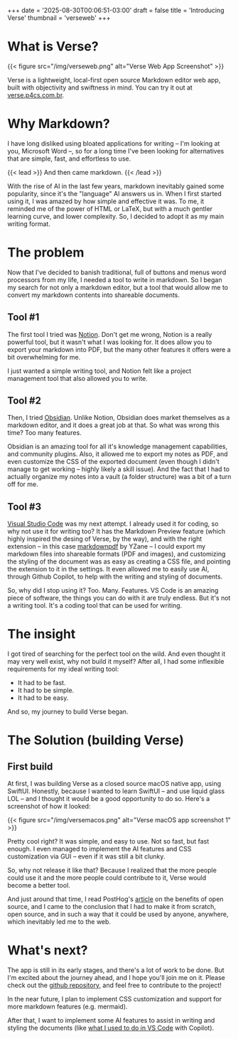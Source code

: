 +++
date = '2025-08-30T00:06:51-03:00'
draft = false
title = 'Introducing Verse'
thumbnail = 'verseweb'
+++

# What is Verse?

{{< figure src="/img/verseweb.png" alt="Verse Web App Screenshot" >}}

Verse is a lightweight, local-first open source Markdown editor web app, built with objectivity and swiftness in mind. You can try it out at [verse.p4cs.com.br](https://verse.p4cs.com.br).

# Why Markdown?

I have long disliked using bloated applications for writing – I'm looking at you, Microsoft Word –, so for a long time I've been looking for alternatives that are simple, fast, and effortless to use.

{{< lead >}}
And then came markdown.
{{< /lead >}}

With the rise of AI in the last few years, markdown inevitably gained some popularity, since it's the "language" AI answers us in. When I first started using it, I was amazed by how simple and effective it was. To me, it reminded me of the power of HTML or LaTeX, but with a much gentler learning curve, and lower complexity. So, I decided to adopt it as my main writing format.

# The problem

Now that I've decided to banish traditional, full of buttons and menus word processors from my life, I needed a tool to write in markdown. So I began my search for not only a markdown editor, but a tool that would allow me to convert my markdown contents into shareable documents.

## Tool #1

The first tool I tried was [Notion](https://www.notion.so/). Don't get me wrong, Notion is a really powerful tool, but it wasn't what I was looking for. It does allow you to export your markdown into PDF, but the many other features it offers were a bit overwhelming for me.

I just wanted a simple writing tool, and Notion felt like a project management tool that also allowed you to write.

## Tool #2

Then, I tried [Obsidian](https://obsidian.md/). Unlike Notion, Obsidian does market themselves as a markdown editor, and it does a great job at that. So what was wrong this time? Too many features.

Obsidian is an amazing tool for all it's knowledge management capabilities, and community plugins. Also, it allowed me to export my notes as PDF, and even customize the CSS of the exported document (even though I didn't manage to get working – highly likely a skill issue). And the fact that I had to actually organize my notes into a vault (a folder structure) was a bit of a turn off for me.

## Tool #3

[Visual Studio Code](https://code.visualstudio.com/) was my next attempt. I already used it for coding, so why not use it for writing too? It has the Markdown Preview feature (which highly inspired the desing of Verse, by the way), and with the right extension – in this case [markdownpdf](https://github.com/yzane/vscode-markdown-pdf) by YZane – I could export my markdown files into shareable formats (PDF and images), and customizing the styling of the document was as easy as creating a CSS file, and pointing the extension to it in the settings. It even allowed me to easily use AI, through Github Copilot, to help with the writing and styling of documents.

So, why did I stop using it? Too. Many. Features. VS Code is an amazing piece of software, the things you can do with it are truly endless. But it's not a writing tool. It's a coding tool that can be used for writing.

# The insight

I got tired of searching for the perfect tool on the wild. And even thought it may very well exist, why not build it myself? After all, I had some inflexible requirements for my ideal writing tool:

- It had to be fast.
- It had to be simple.
- It had to be easy.

And so, my journey to build Verse began.

# The Solution (building Verse)

## First build

At first, I was building Verse as a closed source macOS native app, using SwiftUI. Honestly, because I wanted to learn SwiftUI – and use liquid glass LOL – and I thought it would be a good opportunity to do so. Here's a screenshot of how it looked:

{{< figure src="/img/versemacos.png" alt="Verse macOS app screenshot 1" >}}

Pretty cool right? It was simple, and easy to use. Not so fast, but fast enough. I even managed to implement the AI features and CSS customization via GUI – even if it was still a bit clunky.

So, why not release it like that? Because I realized that the more people could use it and the more people could contribute to it, Verse would become a better tool.

And just around that time, I read PostHog's [article](https://newsletter.posthog.com/p/the-hidden-benefits-of-being-an-open) on the benefits of open source, and I came to the conclusion that I had to make it from scratch, open source, and in such a way that it could be used by anyone, anywhere, which inevitably led me to the web.

# What's next?

The app is still in its early stages, and there's a lot of work to be done. But I'm excited about the journey ahead, and I hope you'll join me on it. Please check out the [github repository](https://github.com/p4cs-974/verse-editor), and feel free to contribute to the project!

In the near future, I plan to implement CSS customization and support for more markdown features (e.g. mermaid).

After that, I want to implement some AI features to assist in writing and styling the documents (like [what I used to do in VS Code](#tool-3) with Copilot).

